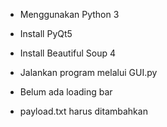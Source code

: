 - Menggunakan Python 3
- Install PyQt5
- Install Beautiful Soup 4

- Jalankan program melalui GUI.py

- Belum ada loading bar
- payload.txt harus ditambahkan
